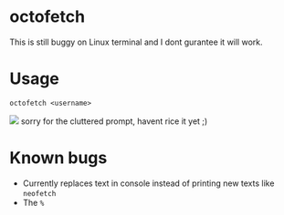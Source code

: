 # octofetch

This is still buggy on Linux terminal and I dont gurantee it will work.

# Usage
```octofetch <username>```

<img src=https://taku.n1ko23.moe/static/attachments/1634514647668-octo.png>
sorry for the cluttered prompt, havent rice it yet ;)

# Known bugs
- Currently replaces text in console instead of printing new texts like `neofetch`
- The `%`
